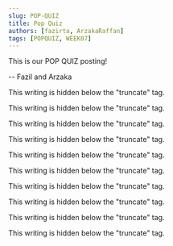 ```yaml
---
slug: POP-QUIZ
title: Pop Quiz
authors: [fazirta, ArzakaRaffan]
tags: [POPQUIZ, WEEK07]
---
```


This is our POP QUIZ posting!

-- Fazil and Arzaka

<!--truncate-->

This writing is hidden below the "truncate" tag.

This writing is hidden below the "truncate" tag.

This writing is hidden below the "truncate" tag.

This writing is hidden below the "truncate" tag.

This writing is hidden below the "truncate" tag.

This writing is hidden below the "truncate" tag.

This writing is hidden below the "truncate" tag.

This writing is hidden below the "truncate" tag.

This writing is hidden below the "truncate" tag.

This writing is hidden below the "truncate" tag.